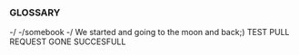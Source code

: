 ### GLOSSARY


-/
-/somebook
-/
We started and going to the moon and back;)
TEST PULL REQUEST GONE SUCCESFULL
